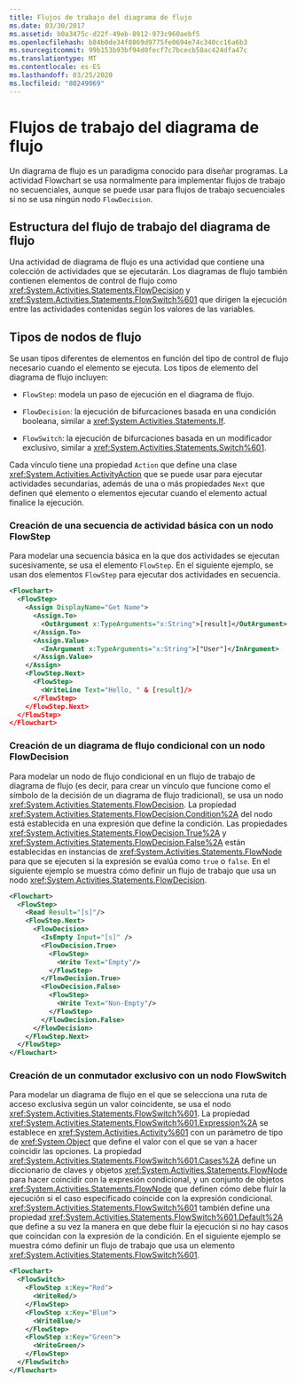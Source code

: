 ```yaml
---
title: Flujos de trabajo del diagrama de flujo
ms.date: 03/30/2017
ms.assetid: b0a3475c-d22f-49eb-8912-973c960aebf5
ms.openlocfilehash: b84b0de34f8869d9775fe0694e74c340cc16a6b3
ms.sourcegitcommit: 99b153b93bf94d0fecf7c7bcecb58ac424dfa47c
ms.translationtype: MT
ms.contentlocale: es-ES
ms.lasthandoff: 03/25/2020
ms.locfileid: "80249069"
---
```

# <a name="flowchart-workflows"></a>Flujos de trabajo del diagrama de flujo

Un diagrama de flujo es un paradigma conocido para diseñar programas. La actividad Flowchart se usa normalmente para implementar flujos de trabajo no secuenciales, aunque se puede usar para flujos de trabajo secuenciales si no se usa ningún nodo `FlowDecision`.

## <a name="flowchart-workflow-structure"></a>Estructura del flujo de trabajo del diagrama de flujo

 Una actividad de diagrama de flujo es una actividad que contiene una colección de actividades que se ejecutarán.  Los diagramas de flujo también contienen elementos de control de flujo como <xref:System.Activities.Statements.FlowDecision> y <xref:System.Activities.Statements.FlowSwitch%601> que dirigen la ejecución entre las actividades contenidas según los valores de las variables.

## <a name="types-of-flow-nodes"></a>Tipos de nodos de flujo

 Se usan tipos diferentes de elementos en función del tipo de control de flujo necesario cuando el elemento se ejecuta. Los tipos de elemento del diagrama de flujo incluyen:

- `FlowStep`: modela un paso de ejecución en el diagrama de flujo.

- `FlowDecision`: la ejecución de bifurcaciones basada en una condición booleana, similar a <xref:System.Activities.Statements.If>.

- `FlowSwitch`: la ejecución de bifurcaciones basada en un modificador exclusivo, similar a <xref:System.Activities.Statements.Switch%601>.

Cada vínculo tiene una propiedad `Action` que define una clase <xref:System.Activities.ActivityAction> que se puede usar para ejecutar actividades secundarias, además de una o más propiedades `Next` que definen qué elemento o elementos ejecutar cuando el elemento actual finalice la ejecución.

### <a name="creating-a-basic-activity-sequence-with-a-flowstep-node"></a>Creación de una secuencia de actividad básica con un nodo FlowStep

Para modelar una secuencia básica en la que dos actividades se ejecutan sucesivamente, se usa el elemento `FlowStep`. En el siguiente ejemplo, se usan dos elementos `FlowStep` para ejecutar dos actividades en secuencia.

```xml
<Flowchart>
  <FlowStep>
    <Assign DisplayName="Get Name">
      <Assign.To>
        <OutArgument x:TypeArguments="x:String">[result]</OutArgument>
      </Assign.To>
      <Assign.Value>
        <InArgument x:TypeArguments="x:String">["User"]</InArgument>
      </Assign.Value>
    </Assign>
    <FlowStep.Next>
      <FlowStep>
        <WriteLine Text="Hello, " & [result]/>
      </FlowStep>
    </FlowStep.Next>
  </FlowStep>
</Flowchart>
```

### <a name="creating-a-conditional-flowchart-with-a-flowdecision-node"></a>Creación de un diagrama de flujo condicional con un nodo FlowDecision

Para modelar un nodo de flujo condicional en un flujo de trabajo de diagrama de flujo (es decir, para crear un vínculo que funcione como el símbolo de la decisión de un diagrama de flujo tradicional), se usa un nodo <xref:System.Activities.Statements.FlowDecision>. La propiedad <xref:System.Activities.Statements.FlowDecision.Condition%2A> del nodo está establecida en una expresión que define la condición. Las propiedades <xref:System.Activities.Statements.FlowDecision.True%2A> y <xref:System.Activities.Statements.FlowDecision.False%2A> están establecidas en instancias de <xref:System.Activities.Statements.FlowNode> para que se ejecuten si la expresión se evalúa como `true` o `false`. En el siguiente ejemplo se muestra cómo definir un flujo de trabajo que usa un nodo <xref:System.Activities.Statements.FlowDecision>.

```xml
<Flowchart>
  <FlowStep>
    <Read Result="[s]"/>
    <FlowStep.Next>
      <FlowDecision>
        <IsEmpty Input="[s]" />
        <FlowDecision.True>
          <FlowStep>
            <Write Text="Empty"/>
          </FlowStep>
        </FlowDecision.True>
        <FlowDecision.False>
          <FlowStep>
            <Write Text="Non-Empty"/>
          </FlowStep>
        </FlowDecision.False>
      </FlowDecision>
    </FlowStep.Next>
  </FlowStep>
</Flowchart>
```

### <a name="creating-an-exclusive-switch-with-a-flowswitch-node"></a>Creación de un conmutador exclusivo con un nodo FlowSwitch

Para modelar un diagrama de flujo en el que se selecciona una ruta de acceso exclusiva según un valor coincidente, se usa el nodo <xref:System.Activities.Statements.FlowSwitch%601>. La propiedad <xref:System.Activities.Statements.FlowSwitch%601.Expression%2A> se establece en <xref:System.Activities.Activity%601> con un parámetro de tipo de <xref:System.Object> que define el valor con el que se van a hacer coincidir las opciones. La propiedad <xref:System.Activities.Statements.FlowSwitch%601.Cases%2A> define un diccionario de claves y objetos <xref:System.Activities.Statements.FlowNode> para hacer coincidir con la expresión condicional, y un conjunto de objetos <xref:System.Activities.Statements.FlowNode> que definen cómo debe fluir la ejecución si el caso especificado coincide con la expresión condicional. <xref:System.Activities.Statements.FlowSwitch%601> también define una propiedad <xref:System.Activities.Statements.FlowSwitch%601.Default%2A> que define a su vez la manera en que debe fluir la ejecución si no hay casos que coincidan con la expresión de la condición. En el siguiente ejemplo se muestra cómo definir un flujo de trabajo que usa un elemento <xref:System.Activities.Statements.FlowSwitch%601>.

```xml
<Flowchart>
  <FlowSwitch>
    <FlowStep x:Key="Red">
      <WriteRed/>
    </FlowStep>
    <FlowStep x:Key="Blue">
      <WriteBlue/>
    </FlowStep>
    <FlowStep x:Key="Green">
      <WriteGreen/>
    </FlowStep>
  </FlowSwitch>
</Flowchart>
```
